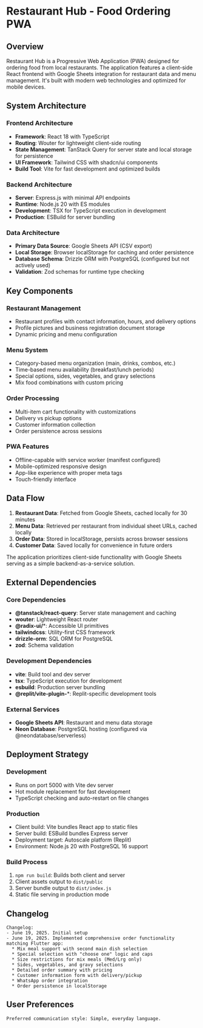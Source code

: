 # Restaurant Hub - Food Ordering PWA

## Overview

Restaurant Hub is a Progressive Web Application (PWA) designed for ordering food from local restaurants. The application features a client-side React frontend with Google Sheets integration for restaurant data and menu management. It's built with modern web technologies and optimized for mobile devices.

## System Architecture

### Frontend Architecture
- **Framework**: React 18 with TypeScript
- **Routing**: Wouter for lightweight client-side routing
- **State Management**: TanStack Query for server state and local storage for persistence
- **UI Framework**: Tailwind CSS with shadcn/ui components
- **Build Tool**: Vite for fast development and optimized builds

### Backend Architecture
- **Server**: Express.js with minimal API endpoints
- **Runtime**: Node.js 20 with ES modules
- **Development**: TSX for TypeScript execution in development
- **Production**: ESBuild for server bundling

### Data Architecture
- **Primary Data Source**: Google Sheets API (CSV export)
- **Local Storage**: Browser localStorage for caching and order persistence
- **Database Schema**: Drizzle ORM with PostgreSQL (configured but not actively used)
- **Validation**: Zod schemas for runtime type checking

## Key Components

### Restaurant Management
- Restaurant profiles with contact information, hours, and delivery options
- Profile pictures and business registration document storage
- Dynamic pricing and menu configuration

### Menu System
- Category-based menu organization (main, drinks, combos, etc.)
- Time-based menu availability (breakfast/lunch periods)
- Special options, sides, vegetables, and gravy selections
- Mix food combinations with custom pricing

### Order Processing
- Multi-item cart functionality with customizations
- Delivery vs pickup options
- Customer information collection
- Order persistence across sessions

### PWA Features
- Offline-capable with service worker (manifest configured)
- Mobile-optimized responsive design
- App-like experience with proper meta tags
- Touch-friendly interface

## Data Flow

1. **Restaurant Data**: Fetched from Google Sheets, cached locally for 30 minutes
2. **Menu Data**: Retrieved per restaurant from individual sheet URLs, cached locally
3. **Order Data**: Stored in localStorage, persists across browser sessions
4. **Customer Data**: Saved locally for convenience in future orders

The application prioritizes client-side functionality with Google Sheets serving as a simple backend-as-a-service solution.

## External Dependencies

### Core Dependencies
- **@tanstack/react-query**: Server state management and caching
- **wouter**: Lightweight React router
- **@radix-ui/***: Accessible UI primitives
- **tailwindcss**: Utility-first CSS framework
- **drizzle-orm**: SQL ORM for PostgreSQL
- **zod**: Schema validation

### Development Dependencies
- **vite**: Build tool and dev server
- **tsx**: TypeScript execution for development
- **esbuild**: Production server bundling
- **@replit/vite-plugin-***: Replit-specific development tools

### External Services
- **Google Sheets API**: Restaurant and menu data storage
- **Neon Database**: PostgreSQL hosting (configured via @neondatabase/serverless)

## Deployment Strategy

### Development
- Runs on port 5000 with Vite dev server
- Hot module replacement for fast development
- TypeScript checking and auto-restart on file changes

### Production
- Client build: Vite bundles React app to static files
- Server build: ESBuild bundles Express server
- Deployment target: Autoscale platform (Replit)
- Environment: Node.js 20 with PostgreSQL 16 support

### Build Process
1. `npm run build`: Builds both client and server
2. Client assets output to `dist/public`
3. Server bundle output to `dist/index.js`
4. Static file serving in production mode

## Changelog

```
Changelog:
- June 19, 2025. Initial setup
- June 19, 2025. Implemented comprehensive order functionality matching Flutter app:
  * Mix meal support with second main dish selection
  * Special selection with "choose one" logic and caps
  * Size restrictions for mix meals (Med/Lrg only)
  * Sides, vegetables, and gravy selections
  * Detailed order summary with pricing
  * Customer information form with delivery/pickup
  * WhatsApp order integration
  * Order persistence in localStorage
```

## User Preferences

```
Preferred communication style: Simple, everyday language.
```